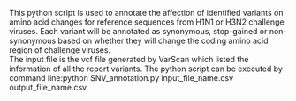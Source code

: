 This python script is used to annotate the affection of identified variants on amino acid changes for reference sequences from H1N1 or H3N2 challenge viruses. 
Each variant will be annotated as synonymous, stop-gained or non-synonymous based on whether they will change the coding amino acid region of challenge viruses.   
The input file is the vcf file generated by VarScan which listed the information of all the report variants. 
The python script can be executed by command line:python SNV_annotation.py input_file_name.csv output_file_name.csv
